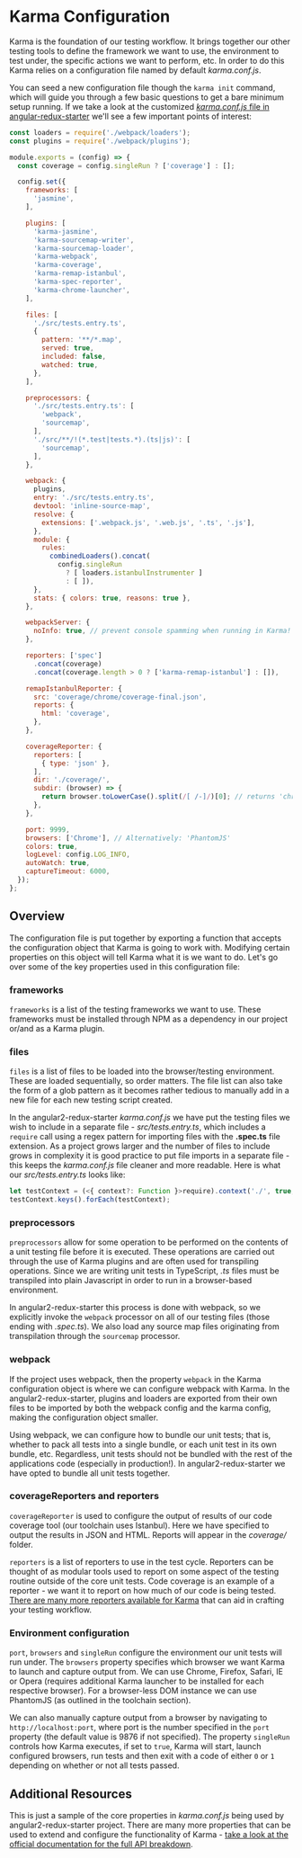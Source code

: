 # Karma Configuration
Karma is the foundation of our testing workflow. It brings together our other testing tools to define the framework we want to use, the environment to test under, the specific actions we want to perform, etc. In order to do this Karma relies on a configuration file named by default *karma.conf.js*. 

You can seed a new configuration file though the `karma init` command, which will guide you through a few basic questions to get a bare minimum setup running. If we take a look at the customized [*karma.conf.js* file in angular-redux-starter](https://github.com/rangle/angular2-redux-example/blob/master/karma.conf.js) we'll see a few important points of interest:

```js
const loaders = require('./webpack/loaders');
const plugins = require('./webpack/plugins');

module.exports = (config) => {
  const coverage = config.singleRun ? ['coverage'] : [];

  config.set({
    frameworks: [
      'jasmine',
    ],

    plugins: [
      'karma-jasmine',
      'karma-sourcemap-writer',
      'karma-sourcemap-loader',
      'karma-webpack',
      'karma-coverage',
      'karma-remap-istanbul',
      'karma-spec-reporter',
      'karma-chrome-launcher',
    ],

    files: [
      './src/tests.entry.ts',
      {
        pattern: '**/*.map',
        served: true,
        included: false,
        watched: true,
      },
    ],

    preprocessors: {
      './src/tests.entry.ts': [
        'webpack',
        'sourcemap',
      ],
      './src/**/!(*.test|tests.*).(ts|js)': [
        'sourcemap',
      ],
    },

    webpack: {
      plugins,
      entry: './src/tests.entry.ts',
      devtool: 'inline-source-map',
      resolve: {
        extensions: ['.webpack.js', '.web.js', '.ts', '.js'],
      },
      module: {
        rules:
          combinedLoaders().concat(
            config.singleRun
              ? [ loaders.istanbulInstrumenter ]
              : [ ]),
      },
      stats: { colors: true, reasons: true },
    },

    webpackServer: {
      noInfo: true, // prevent console spamming when running in Karma!
    },

    reporters: ['spec']
      .concat(coverage)
      .concat(coverage.length > 0 ? ['karma-remap-istanbul'] : []),

    remapIstanbulReporter: {
      src: 'coverage/chrome/coverage-final.json',
      reports: {
        html: 'coverage',
      },
    },

    coverageReporter: {
      reporters: [
        { type: 'json' },
      ],
      dir: './coverage/',
      subdir: (browser) => {
        return browser.toLowerCase().split(/[ /-]/)[0]; // returns 'chrome'
      },
    },

    port: 9999,
    browsers: ['Chrome'], // Alternatively: 'PhantomJS'
    colors: true,
    logLevel: config.LOG_INFO,
    autoWatch: true,
    captureTimeout: 6000,
  });
};
```

## Overview
The configuration file is put together by exporting a function that accepts the configuration object that Karma is going to work with. Modifying certain properties on this object will tell Karma what it is we want to do. Let's go over some of the key properties used in this configuration file:

### frameworks
`frameworks` is a list of the testing frameworks we want to use. These frameworks must be installed through NPM as a dependency in our project or/and as a Karma plugin.

### files

`files` is a list of files to be loaded into the browser/testing environment. These are loaded sequentially, so order matters. The file list can also take the form of a glob pattern as it becomes rather tedious to manually add in a new file for each new testing script created. 

In the angular2-redux-starter *karma.conf.js* we have put the testing files we wish to include in a separate file - *src/tests.entry.ts*, which includes a `require` call using a regex pattern for importing files with the **.spec.ts** file extension. As a project grows larger and the number of files to include grows in complexity it is good practice to put file imports in a separate file - this keeps the *karma.conf.js* file cleaner and more readable. Here is what our *src/tests.entry.ts* looks like:

```typescript
let testContext = (<{ context?: Function }>require).context('./', true, /\.test\.ts/);
testContext.keys().forEach(testContext);
```

### preprocessors
`preprocessors` allow for some operation to be performed on the contents of a unit testing file before it is executed. These operations are carried out through the use of Karma plugins and are often used for transpiling operations. Since we are writing unit tests in TypeScript, *.ts* files must be transpiled into plain Javascript in order to run in a browser-based environment. 

In angular2-redux-starter this process is done with webpack, so we explicitly invoke the `webpack` processor on all of our testing files (those ending with *.spec.ts*). We also load any source map files originating from transpilation through the `sourcemap` processor.

### webpack
If the project uses webpack, then the property `webpack` in the Karma configuration object is where we can configure webpack with Karma. In the angular2-redux-starter, plugins and loaders are exported from their own files to be imported by both the webpack config and the karma config, making the configuration object smaller.

Using webpack, we can configure how to bundle our unit tests; that is, whether to pack all tests into a single bundle, or each unit test in its own bundle, etc. Regardless, unit tests should not be bundled with the rest of the applications code (especially in production!). In angular2-redux-starter we have opted to bundle all unit tests together.

### coverageReporters and reporters
`coverageReporter` is used to configure the output of results of our code coverage tool (our toolchain uses Istanbul). Here we have specified to output the results in JSON and HTML.  Reports will appear in the *coverage/* folder.

`reporters` is a list of reporters to use in the test cycle. Reporters can be thought of as modular tools used to report on some aspect of the testing routine outside of the core unit tests. Code coverage is an example of a reporter - we want it to report on how much of our code is being tested. [There are many more reporters available for Karma](https://www.npmjs.com/browse/keyword/karma-reporter) that can aid in crafting your testing workflow.

### Environment configuration
`port`, `browsers` and `singleRun` configure the environment our unit tests will run under. The `browsers` property specifies which browser we want Karma to launch and capture output from. We can use Chrome, Firefox, Safari, IE or Opera (requires additional Karma launcher to be installed for each respective browser). For a browser-less DOM instance we can use PhantomJS (as outlined in the toolchain section). 

We can also manually capture output from a browser by navigating to `http://localhost:port`, where port is the number specified in the `port` property (the default value is 9876 if not specified). The property `singleRun` controls how Karma executes, if set to `true`, Karma will start, launch configured browsers, run tests and then exit with a code of either `0` or `1` depending on whether or not all tests passed.

## Additional Resources
This is just a sample of the core properties in *karma.conf.js* being used by angular2-redux-starter project. There are many more properties that can be used to extend and configure the functionality of Karma - [take a look at the official documentation for the full API breakdown](http://karma-runner.github.io/0.13/config/configuration-file.html).
